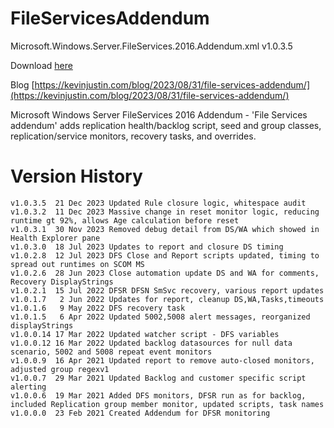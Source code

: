 # FileServicesAddendum
Microsoft.Windows.Server.FileServices.2016.Addendum.xml v1.0.3.5

Download [here](https://github.com/theKevinJustin/FileServicesAddendum/blob/main/Microsoft.Windows.Server.FileServices.2016.Addendum.xml)

Blog [https://kevinjustin.com/blog/2023/08/31/file-services-addendum/](https://kevinjustin.com/blog/2023/08/31/file-services-addendum/)

Microsoft Windows Server FileServices 2016 Addendum - 
'File Services addendum' adds replication health/backlog script, seed and group classes, replication/service monitors, recovery tasks, and overrides.

# Version History
```
v1.0.3.5  21 Dec 2023 Updated Rule closure logic, whitespace audit
v1.0.3.2  11 Dec 2023 Massive change in reset monitor logic, reducing runtime gt 92%, allows Age calculation before reset
v1.0.3.1  30 Nov 2023 Removed debug detail from DS/WA which showed in Health Explorer pane
v1.0.3.0  18 Jul 2023 Updates to report and closure DS timing
v1.0.2.8  12 Jul 2023 DFS Close and Report scripts updated, timing to spread out runtimes on SCOM MS
v1.0.2.6  28 Jun 2023 Close automation update DS and WA for comments, Recovery DisplayStrings
v1.0.2.1  15 Jul 2022 DFSR DFSN SmSvc recovery, various report updates
v1.0.1.7   2 Jun 2022 Updates for report, cleanup DS,WA,Tasks,timeouts
v1.0.1.6   9 May 2022 DFS recovery task
v1.0.1.5   6 Apr 2022 Updated 5002,5008 alert messages, reorganized displayStrings
v1.0.0.14 17 Mar 2022 Updated watcher script - DFS variables
v1.0.0.12 16 Mar 2022 Updated backlog datasources for null data scenario, 5002 and 5008 repeat event monitors
v1.0.0.9  16 Apr 2021 Updated report to remove auto-closed monitors, adjusted group regexv1
v1.0.0.7  29 Mar 2021 Updated Backlog and customer specific script alerting
v1.0.0.6  19 Mar 2021 Added DFS monitors, DFSR run as for backlog, included Replication group member monitor, updated scripts, task names
v1.0.0.0  23 Feb 2021 Created Addendum for DFSR monitoring
```
